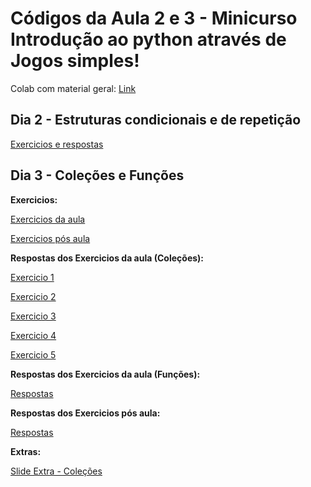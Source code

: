 # Códigos da Aula 2 e 3 - Minicurso Introdução ao python através de Jogos simples!
Colab com material geral: [Link](https://github.com/AcexPython-IFBA/codigos.de.aula-2/blob/main/Introdu%C3%A7%C3%A3o_a_Python_atrav%C3%A9s_de_Jogos_ACEX_2024_2.ipynb)
## Dia 2 - Estruturas condicionais e de repetição

[Exercicios e respostas](https://github.com/AcexPython-IFBA/codigos.de.aula-2/blob/main/Introdu%C3%A7%C3%A3o%20a%20Python%20-%20Cap%204%20e%205%20%20(1).pdf)

## Dia 3 - Coleções e Funções

**Exercicios:**

[Exercicios da aula](https://github.com/AcexPython-IFBA/codigos.de.aula-2/blob/main/Exerc%C3%ADcios%20da%20Aula%20-%20Cole%C3%A7%C3%B5es%20e%20Fun%C3%A7%C3%B5es%20.pdf)

[Exercicios pós aula](https://github.com/AcexPython-IFBA/codigos.de.aula-2/blob/main/Exerc%C3%ADcios%20P%C3%B3s%20Aula%20-%20Cole%C3%A7%C3%B5es%20e%20Fun%C3%A7%C3%B5es%20%20(1).pdf)

**Respostas dos Exercicios da aula (Coleções):**

[Exercicio 1](https://github.com/AcexPython-IFBA/codigos.de.aula-2/blob/main/Exrc1.py)

[Exercicio 2](https://github.com/AcexPython-IFBA/codigos.de.aula-2/blob/main/Exrc2.py)

[Exercicio 3](https://github.com/AcexPython-IFBA/codigos.de.aula-2/blob/main/Exrc3.py)

[Exercicio 4](https://github.com/AcexPython-IFBA/codigos.de.aula-2/blob/main/Exrc4.py)

[Exercicio 5](https://github.com/AcexPython-IFBA/codigos.de.aula-2/blob/main/Exrc5.py)

**Respostas dos Exercicios da aula (Funções):**

[Respostas](https://github.com/AcexPython-IFBA/codigos.de.aula-2/blob/main/Respostas%20Fun%C3%A7%C3%B5es.txt)

**Respostas dos Exercicios pós aula:**

[Respostas](https://github.com/AcexPython-IFBA/codigos.de.aula-2/blob/main/RespostasP%C3%B3sAula.txt)

**Extras:**

[Slide Extra - Coleções](https://github.com/AcexPython-IFBA/codigos.de.aula-2/blob/main/Cole%C3%A7%C3%B5es%20(1).pptx)
